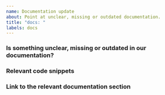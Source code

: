 ```yaml
---
name: Documentation update
about: Point at unclear, missing or outdated documentation.
title: "docs: "
labels: docs
---
```


### Is something unclear, missing or outdated in our documentation?
<!-- A clear and concise description of what the documentation issue is. Ex. I can't find an explanation on feature [...]. -->

### Relevant code snippets
<!-- If the documentation issue is related to code, please provide relevant code snippets. -->

### Link to the relevant documentation section
<!-- Add a link to the relevant section of our documentation, or any addition context. -->